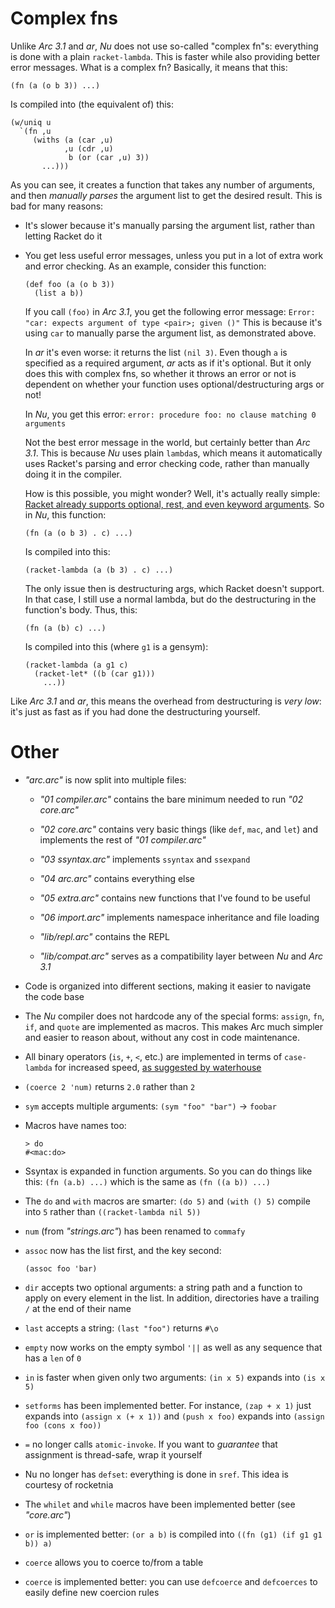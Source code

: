 Complex fns
===========

Unlike _Arc 3.1_ and _ar_, _Nu_ does not use so-called "complex fn"s:
everything is done with a plain `racket-lambda`. This is faster while also
providing better error messages. What is a complex fn? Basically, it means
that this:

    (fn (a (o b 3)) ...)

Is compiled into (the equivalent of) this:

    (w/uniq u
      `(fn ,u
         (withs (a (car ,u)
                ,u (cdr ,u)
                 b (or (car ,u) 3))
           ...)))

As you can see, it creates a function that takes any number of arguments, and
then *manually parses* the argument list to get the desired result. This is
bad for many reasons:

*   It's slower because it's manually parsing the argument list, rather than
    letting Racket do it

*   You get less useful error messages, unless you put in a lot of extra work
    and error checking. As an example, consider this function:

        (def foo (a (o b 3))
          (list a b))

    If you call `(foo)` in _Arc 3.1_, you get the following error message:
    `Error: "car: expects argument of type <pair>; given ()"` This is because
    it's using `car` to manually parse the argument list, as demonstrated
    above.

    In _ar_ it's even worse: it returns the list `(nil 3)`. Even though `a` is
    specified as a required argument, _ar_ acts as if it's optional. But it
    only does this with complex fns, so whether it throws an error or not is
    dependent on whether your function uses optional/destructuring args or
    not!

    In _Nu_, you get this error: `error: procedure foo: no clause matching 0
    arguments`

    Not the best error message in the world, but certainly better than
    _Arc 3.1_. This is because _Nu_ uses plain `lambda`s, which means it
    automatically uses Racket's parsing and error checking code, rather than
    manually doing it in the compiler.

    How is this possible, you might wonder? Well, it's actually really simple:
    [Racket already supports optional, rest, and even keyword arguments](http://docs.racket-lang.org/guide/lambda.html).
    So in _Nu_, this function:

        (fn (a (o b 3) . c) ...)

    Is compiled into this:

        (racket-lambda (a (b 3) . c) ...)

    The only issue then is destructuring args, which Racket doesn't support.
    In that case, I still use a normal lambda, but do the destructuring in the
    function's body. Thus, this:

        (fn (a (b) c) ...)

    Is compiled into this (where `g1` is a gensym):

        (racket-lambda (a g1 c)
          (racket-let* ((b (car g1)))
            ...))

Like *Arc 3.1* and *ar*, this means the overhead from destructuring is
*very low*: it's just as fast as if you had done the destructuring yourself.


Other
=====

  * _"arc.arc"_ is now split into multiple files:

      * _"01 compiler.arc"_ contains the bare minimum needed to run _"02 core.arc"_
      * _"02 core.arc"_ contains very basic things (like `def`, `mac`, and `let`)
        and implements the rest of _"01 compiler.arc"_
      * _"03 ssyntax.arc"_ implements `ssyntax` and `ssexpand`
      * _"04 arc.arc"_ contains everything else
      * _"05 extra.arc"_ contains new functions that I've found to be useful
      * _"06 import.arc"_ implements namespace inheritance and file loading

      * _"lib/repl.arc"_ contains the REPL
      * _"lib/compat.arc"_ serves as a compatibility layer between _Nu_ and _Arc 3.1_

  * Code is organized into different sections, making it easier to navigate
    the code base

  * The _Nu_ compiler does not hardcode any of the special forms: `assign`,
    `fn`, `if`, and `quote` are implemented as macros. This makes Arc much
    simpler and easier to reason about, without any cost in code maintenance.

  * All binary operators (`is`, `+`, `<`, etc.) are implemented in terms of
    `case-lambda` for increased speed, [as suggested by waterhouse](https://sites.google.com/site/arclanguagewiki/arc-3_1/optimizations)

  * `(coerce 2 'num)` returns `2.0` rather than `2`

  * `sym` accepts multiple arguments: `(sym "foo" "bar")` -> `foobar`

  * Macros have names too:

        > do
        #<mac:do>

  * Ssyntax is expanded in function arguments. So you can do things like this:
    `(fn (a.b) ...)` which is the same as `(fn ((a b)) ...)`

  * The `do` and `with` macros are smarter: `(do 5)` and `(with () 5)` compile
    into `5` rather than `((racket-lambda nil 5))`

  * `num` (from _"strings.arc"_) has been renamed to `commafy`

  * `assoc` now has the list first, and the key second:

        (assoc foo 'bar)

  * `dir` accepts two optional arguments: a string path and a function to
    apply on every element in the list. In addition, directories have a
    trailing `/` at the end of their name

  * `last` accepts a string: `(last "foo")` returns `#\o`

  * `empty` now works on the empty symbol `'||` as well as any sequence that
    has a `len` of `0`

  * `in` is faster when given only two arguments: `(in x 5)` expands into
    `(is x 5)`

  * `setforms` has been implemented better. For instance, `(zap + x 1)` just
    expands into `(assign x (+ x 1))` and `(push x foo)` expands into
    `(assign foo (cons x foo))`

  * `=` no longer calls `atomic-invoke`. If you want to *guarantee* that
    assignment is thread-safe, wrap it yourself

  * Nu no longer has `defset`: everything is done in `sref`. This idea is
    courtesy of rocketnia

  * The `whilet` and `while` macros have been implemented better (see _"core.arc"_)

  * `or` is implemented better: `(or a b)` is compiled into
    `((fn (g1) (if g1 g1 b)) a)`

  * `coerce` allows you to coerce to/from a table

  * `coerce` is implemented better: you can use `defcoerce` and `defcoerces`
    to easily define new coercion rules
